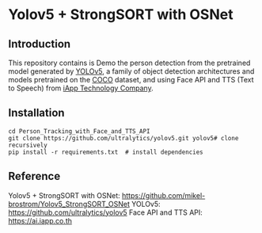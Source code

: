 # Yolov5 + StrongSORT with OSNet

## Introduction

This repository contains is Demo the person detection from the pretrained model generated by [YOLOv5](https://github.com/ultralytics/yolov5), a family of object detection architectures and models pretrained on the [COCO](https://arxiv.org/abs/1405.0312) dataset, and using Face API and TTS (Text to Speech) from [iApp Technology Company](https://ai.iapp.co.th).

## Installation
```
cd Person_Tracking_with_Face_and_TTS_API
git clone https://github.com/ultralytics/yolov5.git yolov5# clone recursively
pip install -r requirements.txt  # install dependencies
```

## Reference
Yolov5 + StrongSORT with OSNet: https://github.com/mikel-brostrom/Yolov5_StrongSORT_OSNet
YOLOv5: https://github.com/ultralytics/yolov5
Face API and TTS API: https://ai.iapp.co.th